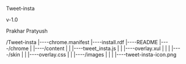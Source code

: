 Tweet-insta

v-1.0

Prakhar Pratyush

/Tweet-insta
|----chrome.manifest
|----install.rdf
|----README
|----/chrome
|    |----/content
|    |    |----tweet_insta.js
|    |    |----overlay.xul
|    |
|    |----/skin
|    |    |----overlay.css
|    |    |----/images
|    |    |    |----tweet-insta-icon.png





